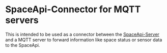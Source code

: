 # SpaceApi-Connector for MQTT servers
This is intended to be used as a connector between the [SpaceApi-Server](https://github.com/vspaceone/SpaceAPI-Server) and a MQTT server to forward information like space status or sensor data to the SpaceApi.